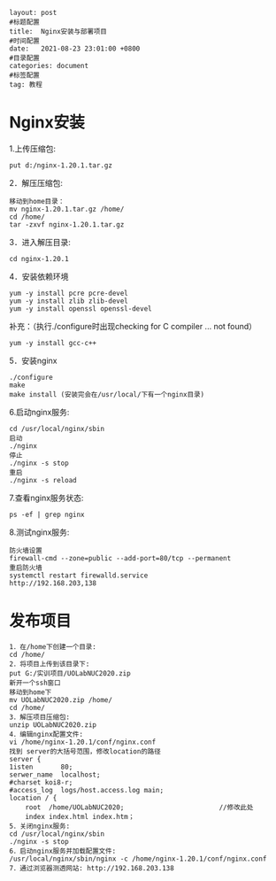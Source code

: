 ```
layout: post
#标题配置
title:  Nginx安装与部署项目
#时间配置
date:   2021-08-23 23:01:00 +0800
#目录配置
categories: document
#标签配置
tag: 教程
```





# Nginx安装

1.上传压缩包:
```shell
put d:/nginx-1.20.1.tar.gz
```
2．解压压缩包:
```shell
移动到home目录：
mv nginx-1.20.1.tar.gz /home/
cd /home/
tar -zxvf nginx-1.20.1.tar.gz
```
3．进入解压目录: 

```shell
cd nginx-1.20.1
```
4．安装依赖环境
```shell
yum -y install pcre pcre-devel
yum -y install zlib zlib-devel
yum -y install openssl openssl-devel
```
补充：（执行./configure时出现checking for C compiler ... not found）
```shell
yum -y install gcc-c++
```

5．安装nginx
```shell
./configure
make
make install (安装完会在/usr/local/下有一个nginx目录)
```
6.启动nginx服务:
```shell
cd /usr/local/nginx/sbin
启动
./nginx
停止
./nginx -s stop
重启
./nginx -s reload
```
7.查看nginx服务状态: 
```shell
ps -ef | grep nginx
```
8.测试nginx服务:
```shell
防火墙设置
firewall-cmd --zone=public --add-port=80/tcp --permanent
重启防火墙
systemctl restart firewalld.service
http://192.168.203,138
```
# 发布项目
```shell
1．在/home下创建一个目录:
cd /home/
2．将项目上传到该目录下:
put G:/实训项目/UOLabNUC2020.zip
新开一个ssh窗口
移动到home下
mv UOLabNUC2020.zip /home/
cd /home/
3．解压项目压缩包:
unzip UOLabNUC2020.zip
4．编辑nginx配置文件:
vi /home/nginx-1.20.1/conf/nginx.conf
找到 server的大括号范围，修改location的路径
server {
1isten       80;
serwer_name  localhost;
#charset koi8-r;
#access_log  logs/host.access.log main;
location / { 
	root  /home/UOLabNUC2020;                        //修改此处
	index index.html index.htm；
5．关闭nginx服务:
cd /usr/local/nginx/sbin
./nginx -s stop
6．启动nginx服务并加载配置文件:
/usr/local/nginx/sbin/nginx -c /home/nginx-1.20.1/conf/nginx.conf
7．通过浏览器测透网站: http://192.168.203.138

```
